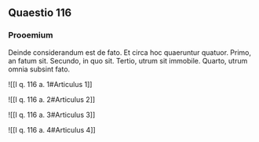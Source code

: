 ## Quaestio 116

### Prooemium

Deinde considerandum est de fato. Et circa hoc quaeruntur quatuor. Primo, an fatum sit. Secundo, in quo sit. Tertio, utrum sit immobile. Quarto, utrum omnia subsint fato.

![[I q. 116 a. 1#Articulus 1]]

![[I q. 116 a. 2#Articulus 2]]

![[I q. 116 a. 3#Articulus 3]]

![[I q. 116 a. 4#Articulus 4]]

